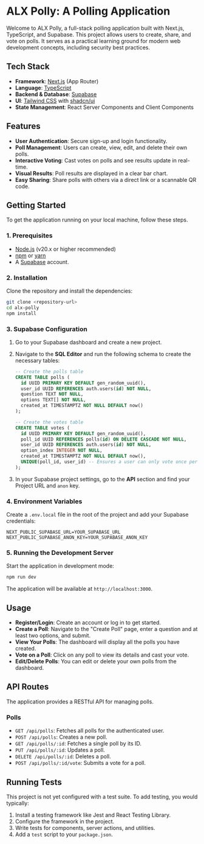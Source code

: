 # ALX Polly: A Polling Application

Welcome to ALX Polly, a full-stack polling application built with Next.js, TypeScript, and Supabase. This project allows users to create, share, and vote on polls. It serves as a practical learning ground for modern web development concepts, including security best practices.

## Tech Stack

-   **Framework**: [Next.js](https://nextjs.org/) (App Router)
-   **Language**: [TypeScript](https://www.typescriptlang.org/)
-   **Backend & Database**: [Supabase](https://supabase.io/)
-   **UI**: [Tailwind CSS](https://tailwindcss.com/) with [shadcn/ui](https://ui.shadcn.com/)
-   **State Management**: React Server Components and Client Components

## Features

-   **User Authentication**: Secure sign-up and login functionality.
-   **Poll Management**: Users can create, view, edit, and delete their own polls.
-   **Interactive Voting**: Cast votes on polls and see results update in real-time.
-   **Visual Results**: Poll results are displayed in a clear bar chart.
-   **Easy Sharing**: Share polls with others via a direct link or a scannable QR code.

## Getting Started

To get the application running on your local machine, follow these steps.

### 1. Prerequisites

-   [Node.js](https://nodejs.org/) (v20.x or higher recommended)
-   [npm](https://www.npmjs.com/) or [yarn](https://yarnpkg.com/)
-   A [Supabase](https://supabase.io/) account.

### 2. Installation

Clone the repository and install the dependencies:

```bash
git clone <repository-url>
cd alx-polly
npm install
```

### 3. Supabase Configuration

1.  Go to your Supabase dashboard and create a new project.
2.  Navigate to the **SQL Editor** and run the following schema to create the necessary tables:

    ```sql
    -- Create the polls table
    CREATE TABLE polls (
      id UUID PRIMARY KEY DEFAULT gen_random_uuid(),
      user_id UUID REFERENCES auth.users(id) NOT NULL,
      question TEXT NOT NULL,
      options TEXT[] NOT NULL,
      created_at TIMESTAMPTZ NOT NULL DEFAULT now()
    );

    -- Create the votes table
    CREATE TABLE votes (
      id UUID PRIMARY KEY DEFAULT gen_random_uuid(),
      poll_id UUID REFERENCES polls(id) ON DELETE CASCADE NOT NULL,
      user_id UUID REFERENCES auth.users(id) NOT NULL,
      option_index INTEGER NOT NULL,
      created_at TIMESTAMPTZ NOT NULL DEFAULT now(),
      UNIQUE(poll_id, user_id) -- Ensures a user can only vote once per poll
    );
    ```

3.  In your Supabase project settings, go to the **API** section and find your Project URL and `anon` key.

### 4. Environment Variables

Create a `.env.local` file in the root of the project and add your Supabase credentials:

```
NEXT_PUBLIC_SUPABASE_URL=YOUR_SUPABASE_URL
NEXT_PUBLIC_SUPABASE_ANON_KEY=YOUR_SUPABASE_ANON_KEY
```

### 5. Running the Development Server

Start the application in development mode:

```bash
npm run dev
```

The application will be available at `http://localhost:3000`.

## Usage

-   **Register/Login**: Create an account or log in to get started.
-   **Create a Poll**: Navigate to the "Create Poll" page, enter a question and at least two options, and submit.
-   **View Your Polls**: The dashboard will display all the polls you have created.
-   **Vote on a Poll**: Click on any poll to view its details and cast your vote.
-   **Edit/Delete Polls**: You can edit or delete your own polls from the dashboard.

## API Routes

The application provides a RESTful API for managing polls.

### Polls

-   `GET /api/polls`: Fetches all polls for the authenticated user.
-   `POST /api/polls`: Creates a new poll.
-   `GET /api/polls/:id`: Fetches a single poll by its ID.
-   `PUT /api/polls/:id`: Updates a poll.
-   `DELETE /api/polls/:id`: Deletes a poll.
-   `POST /api/polls/:id/vote`: Submits a vote for a poll.

## Running Tests

This project is not yet configured with a test suite. To add testing, you would typically:

1.  Install a testing framework like Jest and React Testing Library.
2.  Configure the framework in the project.
3.  Write tests for components, server actions, and utilities.
4.  Add a `test` script to your `package.json`.